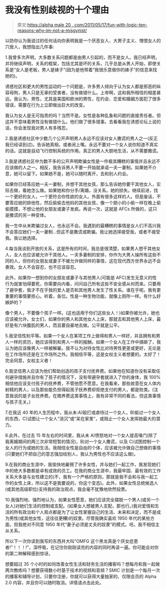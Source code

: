# 我没有性别歧视的十个理由

> 原文:[https://alpha male 20 . com/2011/05/17/fun-with-logic-ten-reasons-why-im-not-a-misgynist/](https://alphamale20.com/2011/05/17/fun-with-logic-ten-reasons-why-im-not-a-misogynist/)

以防你认为我说过的任何话向你表明我是一个厌恶女人、大男子主义、憎恨女人的穴居人，我想指出几件事:

1.我曾多次声明，大多数关系问题都是由男人引起的，而不是女人。我已经声明，并将继续声明，关系的框架，包括尤其是坏的关系，几乎总是从男人开始，即使关系是“女人是老板，男人是婊子”(因为是他带着“我很乐意做你的婊子”的信息来找她的)。

诱惑社区和更大的男性运动的一个问题是，许多男人倾向于认为女人都是邪恶的纵容母狗，男人只是无辜的受害者，没有做错什么。上帝啊，这和我所相信的相差甚远。我认为，男性，尤其是美国和欧洲的男性，在约会、恋爱和婚姻方面犯了很多错误，需要在行为上立即做出巨大的改变。

我认为女人是无可指责的吗？当然不是。女性是各种乱象和问题的直接责任者。但这并不意味着男性没有做错什么。他们做了很多错事。去看看我在诱惑论坛上说的话，你会发现我对男人有多残忍。

2.我是诱惑社区中少数几个公开声明男人永远不应该对女人撒谎的男人之一(反正我已经读到过)。告诉她真相，或者闭上嘴。永远不要对一个女人说你知道不真实的话。这就是自动飞行控制系统的作用。真正的男人大胆地生活，从不需要撒谎。

3.我是诱惑社区中为数不多的公开声明欺骗女性是一件极其糟糕的事情并且永远不应该做的人之一。相反，我告诉男人不要一开始就承诺一夫一妻制。如果她不介意，她可以留下。如果她不是，她可以随时离开，去和别人约会。

如果你已经答应她一夫一妻制，并想干其他女孩，那么告诉她你要干其他女人，实际去做，看她怎么做。如果她和你分手/离婚，没关系。她的损失。继续前进，找一个更好的女人，一个更符合你性欲的女人。外面有很多这样的人。但是废话，不要答应她的排他性，然后偷偷去他妈的其他女孩，像一个胆小的小偷一样在晚上偷偷摸摸，不想让他的女朋友或妻子发疯。再说一次，这就是 AFCs 所做的，这只是撒谎的另一种变体。

我一生中从未欺骗过女人，也永远不会。我遇到的最糟糕的事情是女人们不高兴我不会答应她们一夫一妻制...但这不是撒谎或欺骗。我让她选择接受我，或者不接受我。我让她选择。

4.每当我谈到开放的关系，这是所有的时间，我总是很清楚，如果男人想干其他女人，女人也应该被允许干其他人。一夫多妻制的安排，你作为大男人操所有这些不同的人，但你的女朋友或妻子不被允许做同样的事情，这在现代西方世界永远不会奏效。女人不会容忍，也不应该容忍。

此外，如果你一想到你的女朋友或妻子与其他男人(可能是 AFC)发生无意义的性行为就害怕得要死，你需要向内看，问问自己所有这些不安全感从何而来。只要用了避孕套，我才不在乎我的爱人是否和其他男人发生了性关系。谁在乎呢。我有更重要的事情要担心。听着，各位。性是一种生物功能，就像上厕所一样。有什么好嫉妒的？

像个男人，不要像个孩子一样。(这也适用于你们这些女人！)如果你被允许，她也应该被允许。女士们，如果你的男人和其他女人上床，那就去和其他男人上床，最好是有六块腹肌的男人，而且要自豪地去做。公平就是公平。

5.我坚信性别平等。如果一个女人在某项工作上做得和男人一样好，并且拥有和男人一样的资历，她应该得到和男人一样的报酬。如果一个女人在工作中搞砸了，我认为她应该像男人一样被解雇。我不认为对待女性比对待男性更差或更好，无论是在工作场所还是在工作场所之外。我相信平等，这是女权主义者想要的。太好了！完全同意，女权主义者！

6.我坚信男人应该为他们帮助创造的孩子支付抚养费。如果他在知道你没有采取任何避孕措施并且你有了孩子的情况下，没有带避孕套就进入了你的身体，我 100%相信他应该支付孩子的抚养费，不管他愿不愿意。在我看来，那些故意在女人体内射精的男人，以及那些能负担得起孩子抚养费却拒绝支付的男人，都是败类。(注意我说的是子女抚养费。在赡养费这类事情上，我有非常不同的看法，但这类事情与孩子无关。)

7.在我近 40 年的人生历程中，我从未:A)殴打或虐待过一个女人，B)偷过一个女人的东西，C)试图让一个女人“消沉”或“呆在家里”，或阻止一个女人发挥她最大的潜力。

8.此外，在过去 15 年左右的时间里，我从未 A)愤怒地对一个女人提高嗓门(除了我离婚期间的两三次非常短暂的情况)，B)对一个女人撒谎，以及 C)试图控制一个女人的行为或她的生活。我相信女性是自由的个体，应该被允许做自己想做的事情(只要她们不把自己的意志强加给别人，我认为男性也不应该这么做)。

9.在我的商业生涯中，我愉快地雇佣了许多女性，并与她们一起工作，我发现她们中的绝大多数都是卓有成效的员工。在我的商业生涯中，我最牢固、最有效的工作关系大多是与女性建立的(不，我有一个严格的原则，那就是我不会和与我一起工作的女性上床，所以这不是我要说的，你这个变态)。此外，如果女性总统候选人(或其他高级职位)支持我的政治观点，我会毫不犹豫地欣然投票。

10.我强烈地、强烈地认为，如果女性愿意，她们应该完全摆脱一个男人(或另一个女人)对她们生活的控制或支配。(如果女人想被男人支配，那也行。)我对爱情和生活的所有政治和个人观点都是为了让女性掌握自己的生活、未来和决定，而不是成为男性(或其他女性，这往往更糟)的奴隶。尽管我确实喜欢 1950 年代的某些方面，但我绝对不同意 1950 年代“妻子必须是丈夫的奴隶”的模式。呸。我不相信主从关系。

所以下一次你读到我写的东西并大叫“OMFG 这个黑龙真是个厌女症患者!”！！！!"，深呼吸，在记住你刚刚读完的内容的同时再读一遍。你可能会对你的第二种解释感到惊讶。

想要超过 35 个小时的如何改善女性生活和财务生活的播客吗？想每月和我一起做两次教练吗？想要获得数小时基于技术的视频和音频？SMIC 计划是一个每月一次的播客和辅导计划，只要你注册，你就可以获得大量独家的、仅限会员的 Alpha 2.0 内容，并且你可以随时取消。详情请点击此处。